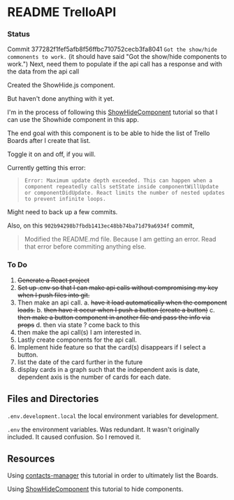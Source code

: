 # README TrelloAPI

### Status
Commit 377282f1fef5afb8f56ffbc710752cecb3fa8041
`Got the show/hide commonents to work.` (it should have said "Got the show/hide components to work.")
Next, need them to populate if the api call has a response and with the data from the api call

Created the ShowHide.js component.

But haven't done anything with it yet. 

I'm in the process of following this [ShowHideComponent](https://github.com/JamieBort/LearningDirectory/tree/master/JavaScript/Frameworks/React/ShowHideComponent) tutorial so that I can use the Showhide component in this app.

The end goal with this component is to be able to hide the list of Trello Boards after I create that list. 

Toggle it on and off, if you will.

Currently getting this error:
>`Error: Maximum update depth exceeded. This can happen when a component repeatedly calls setState inside componentWillUpdate or componentDidUpdate. React limits the number of nested updates to prevent infinite loops.`

Might need to back up a few commits.

Also, on this `902b94298b7fbdb1413ec48bb74ba71d79a6934f` commit, 
>Modified the README.md file. Because I am getting an error. Read that error before commiting anything else.

### To Do
1. ~~Generate a React project~~
2. ~~Set up .env so that I can make api calls without compromising my key when I push files into git.~~
3. Then make an api call.
  a. ~~have it load automatically when the component loads.~~
  b. ~~then have it occur when I push a button (create a button)~~
  c. ~~then make a button component in another file and pass the info via props~~
  d. then via state ? come back to this
4. then make the api call(s) I am interested in.
5. Lastly create components for the api call.
6. Implement hide feature so that the card(s) disappears if I select a button.
7. list the date of the card further in the future
8. display cards in a graph such that the independent axis is date, dependent axis is the number of cards for each date.

## Files and Directories
`.env.development.local` the local environment variables for development.

`.env` the environment variables. Was redundant. It wasn't originally included. It caused confusion. So I removed it.

## Resources
Using [contacts-manager](https://github.com/JamieBort/LearningDirectory/tree/master/JavaScript/Frameworks/React/contacts-manager) this tutorial in order to ultimately list the Boards.

Using [ShowHideComponent](https://github.com/JamieBort/LearningDirectory/tree/master/JavaScript/Frameworks/React/ShowHideComponent) this tutorial to hide components.